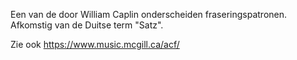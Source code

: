 Een van de door William Caplin onderscheiden fraseringspatronen. Afkomstig van de Duitse term "Satz".

Zie ook
https://www.music.mcgill.ca/acf/


